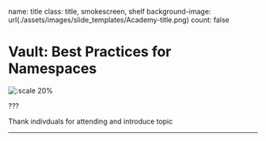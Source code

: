 name: title
class: title, smokescreen, shelf
background-image: url(./assets/images/slide_templates/Academy-title.png)
count: false

# Vault: Best Practices for Namespaces


![:scale 20%](./assets/logos/HashiCorp_Enterprise_Academy_Vertical_White_RGB.png)

???

Thank indivduals for attending and introduce topic

---
